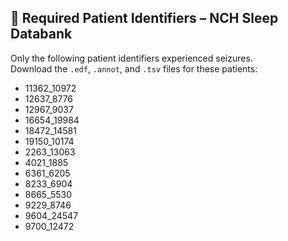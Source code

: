 ## 📄 Required Patient Identifiers – NCH Sleep Databank

Only the following patient identifiers experienced seizures.  
Download the `.edf`, `.annot`, and `.tsv` files for these patients:

- 11362_10972  
- 12637_8776  
- 12967_9037  
- 16654_19984  
- 18472_14581  
- 19150_10174  
- 2263_13063  
- 4021_1885  
- 6361_6205  
- 8233_6904  
- 8665_5530  
- 9229_8746  
- 9604_24547  
- 9700_12472
